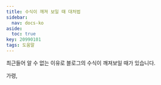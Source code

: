 ```yaml
---
title: 수식이 깨져 보일 때 대처법
sidebar:
  nav: docs-ko
aside:
  toc: true
key: 20990101
tags: 도움말
---
```


최근들어 알 수 없는 이유로 블로그의 수식이 깨져보일 때가 있습니다.

가령,
